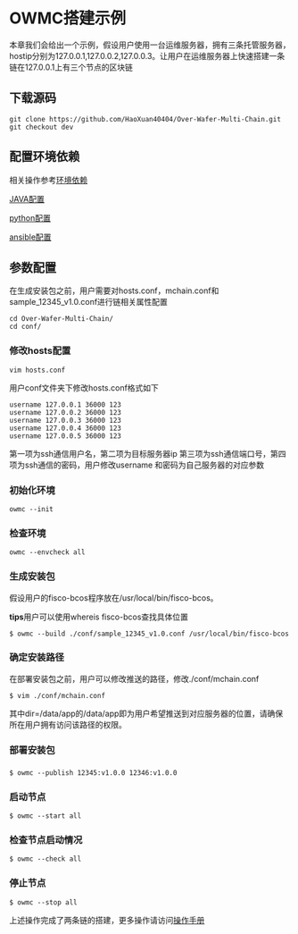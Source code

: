 # OWMC搭建示例
本章我们会给出一个示例，假设用户使用一台运维服务器，拥有三条托管服务器，hostip分别为127.0.0.1,127.0.0.2,127.0.0.3。让用户在运维服务器上快速搭建一条链在127.0.0.1上有三个节点的区块链



## 下载源码
```
git clone https://github.com/HaoXuan40404/Over-Wafer-Multi-Chain.git
git checkout dev
```

## 配置环境依赖

相关操作参考[环境依赖](https://fisco-bcos-documentation.readthedocs.io/zh_CN/feature-multichain/docs/mulchain/envcheck.html)

[JAVA配置](https://fisco-bcos-documentation.readthedocs.io/zh_CN/feature-multichain/docs/mulchain/javacheck.html)

[python配置](https://fisco-bcos-documentation.readthedocs.io/zh_CN/feature-multichain/docs/mulchain/pythoncheck.html)

[ansible配置](https://fisco-bcos-documentation.readthedocs.io/zh_CN/feature-multichain/docs/mulchain/ansiblecheck.html)

## 参数配置
在生成安装包之前，用户需要对hosts.conf，mchain.conf和sample_12345_v1.0.conf进行链相关属性配置
```
cd Over-Wafer-Multi-Chain/
cd conf/
```
### 修改hosts配置
```
vim hosts.conf
```

用户conf文件夹下修改hosts.conf格式如下
```
username 127.0.0.1 36000 123
username 127.0.0.2 36000 123
username 127.0.0.3 36000 123
username 127.0.0.4 36000 123
username 127.0.0.5 36000 123
```
第一项为ssh通信用户名，第二项为目标服务器ip 第三项为ssh通信端口号，第四项为ssh通信的密码，用户修改username 和密码为自己服务器的对应参数

### 初始化环境
```
owmc --init
```
### 检查环境
```
owmc --envcheck all
```
### 生成安装包
假设用户的fisco-bcos程序放在/usr/local/bin/fisco-bcos。

**tips**用户可以使用whereis fisco-bcos查找具体位置
```
$ owmc --build ./conf/sample_12345_v1.0.conf /usr/local/bin/fisco-bcos
```
### 确定安装路径
在部署安装包之前，用户可以修改推送的路径，修改./conf/mchain.conf
```
$ vim ./conf/mchain.conf
```
其中dir=/data/app的/data/app即为用户希望推送到对应服务器的位置，请确保所在用户拥有访问该路径的权限。
### 部署安装包

###
```
$ owmc --publish 12345:v1.0.0 12346:v1.0.0
```
### 启动节点
```
$ owmc --start all
```
### 检查节点启动情况
```
$ owmc --check all
```
### 停止节点
```
$ owmc --stop all
```
上述操作完成了两条链的搭建，更多操作请访问[操作手册](https://fisco-bcos-documentation.readthedocs.io/zh_CN/feature-multichain/docs/mulchain/operator.html)
